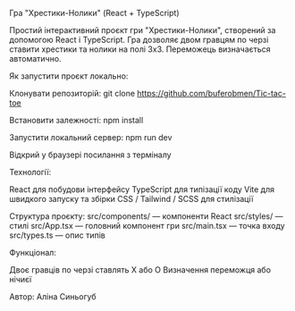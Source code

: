 Гра "Хрестики-Нолики" (React + TypeScript)

Простий інтерактивний проєкт гри "Хрестики-Нолики", створений за допомогою React і TypeScript. Гра дозволяє двом гравцям по черзі ставити хрестики та нолики на полі 3x3. Переможець визначається автоматично.

Як запустити проєкт локально:

Клонувати репозиторій:
git clone https://github.com/buferobmen/Tic-tac-toe

Встановити залежності:
npm install

Запустити локальний сервер:
npm run dev

Відкрий у браузері посилання з терміналу

Технології:

React для побудови інтерфейсу
TypeScript для типізації коду
Vite для швидкого запуску та збірки
CSS / Tailwind / SCSS для стилізації

Структура проєкту:
src/components/ — компоненти React
src/styles/ — стилі
src/App.tsx — головний компонент гри
src/main.tsx — точка входу
src/types.ts — опис типів

Функціонал:

Двоє гравців по черзі ставлять X або O
Визначення переможця або нічиєї


Автор: Аліна Синьогуб
